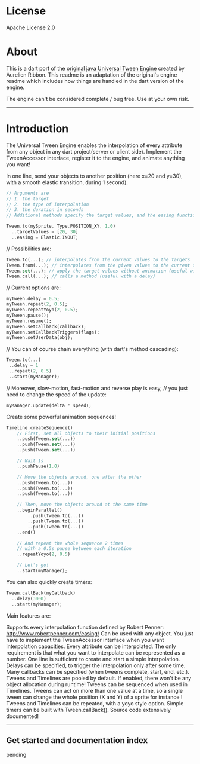 License
=======

Apache License 2.0

About
=====

This is a dart port of the [original java Universal Tween Engine][1] created by Aurelien Ribbon. This readme is an adaptation of the original's engine 
readme which includes how things are handled in the dart version of the engine.

The engine can't be considered complete / bug free. Use at your own risk.
______

Introduction
============

The Universal Tween Engine enables the interpolation of every attribute from any object in any dart project(server or client side). Implement the TweenAccessor interface, register it to the engine, and animate anything you want!

In one line, send your objects to another position (here x=20 and y=30), with a smooth elastic transition, during 1 second).

```dart
// Arguments are 
// 1. the target
// 2. the type of interpolation
// 3. the duration in seconds
// Additional methods specify the target values, and the easing function. 

Tween.to(mySprite, Type.POSITION_XY, 1.0)
  ..targetValues = [20, 30]
  ..easing = Elastic.INOUT;
```

// Possibilities are:

```dart
Tween.to(...); // interpolates from the current values to the targets
Tween.from(...); // interpolates from the given values to the current ones
Tween.set(...); // apply the target values without animation (useful with a delay)
Tween.call(...); // calls a method (useful with a delay)
```

// Current options are:

```dart
myTween.delay = 0.5;
myTween.repeat(2, 0.5);
myTween.repeatYoyo(2, 0.5);
myTween.pause();
myTween.resume();
myTween.setCallback(callback);
myTween.setCallbackTriggers(flags);
myTween.setUserData(obj);
```

// You can of course chain everything (with dart's method cascading):

```dart
Tween.to(...)
 ..delay = 1
 ..repeat(2, 0.5)
 ..start(myManager);
```

// Moreover, slow-motion, fast-motion and reverse play is easy,
// you just need to change the speed of the update:

```dart
myManager.update(delta * speed);
```

Create some powerful animation sequences!

```dart
Timeline.createSequence()
    // First, set all objects to their initial positions
    ..push(Tween.set(...))
    ..push(Tween.set(...))
    ..push(Tween.set(...))

    // Wait 1s
    ..pushPause(1.0)

    // Move the objects around, one after the other
    ..push(Tween.to(...))
    ..push(Tween.to(...))
    ..push(Tween.to(...))

    // Then, move the objects around at the same time
    ..beginParallel()
        ..push(Tween.to(...))
        ..push(Tween.to(...))
        ..push(Tween.to(...))
    ..end()

    // And repeat the whole sequence 2 times
    // with a 0.5s pause between each iteration
    ..repeatYoyo(2, 0.5)

    // Let's go!
    ..start(myManager);
```

You can also quickly create timers:

```dart
Tween.callBack(myCallback)
  ..delay(3000)
  ..start(myManager);
```

Main features are:

Supports every interpolation function defined by Robert Penner: http://www.robertpenner.com/easing/
Can be used with any object. You just have to implement the TweenAccessor interface when you want interpolation capacities.
Every attribute can be interpolated. The only requirement is that what you want to interpolate can be represented as a number.
One line is sufficient to create and start a simple interpolation.
Delays can be specified, to trigger the interpolation only after some time.
Many callbacks can be specified (when tweens complete, start, end, etc.).
Tweens and Timelines are pooled by default. If enabled, there won't be any object allocation during runtime! 
Tweens can be sequenced when used in Timelines.
Tweens can act on more than one value at a time, so a single tween can change the whole position (X and Y) of a sprite for instance !
Tweens and Timelines can be repeated, with a yoyo style option.
Simple timers can be built with Tween.callBack().
Source code extensively documented!


----------

Get started and documentation index
-----------------------------------
pending


  [1]: https://code.google.com/p/java-universal-tween-engine/
